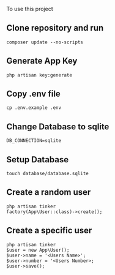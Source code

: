To use this project 

## Clone repository and run
    composer update --no-scripts

## Generate App Key
    php artisan key:generate

## Copy .env file
    cp .env.example .env

## Change Database to sqlite
    DB_CONNECTION=sqlite

## Setup Database
    touch database/database.sqlite

## Create a random user
    php artisan tinker
    factory(App\User::class)->create();

## Create a specific user
    php artisan tinker
    $user = new App\User();
    $user->name = '<Users Name>';
    $user->number = '<Users Number>;
    $user->save();